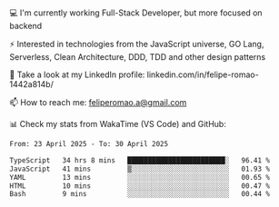 💻 I'm currently working Full-Stack Developer, but more focused on backend

⚡ Interested in technologies from the JavaScript universe, GO Lang, Serverless, Clean Architecture, DDD, TDD and other design patterns

👥 Take a look at my LinkedIn profile: linkedin.com/in/felipe-romao-1442a814b/

📫 How to reach me: feliperomao.a@gmail.com

📊 Check my stats from WakaTime (VS Code) and GitHub:

<!--START_SECTION:waka-->

```txt
From: 23 April 2025 - To: 30 April 2025

TypeScript   34 hrs 8 mins   ████████████████████████░   96.41 %
JavaScript   41 mins         ▒░░░░░░░░░░░░░░░░░░░░░░░░   01.93 %
YAML         13 mins         ░░░░░░░░░░░░░░░░░░░░░░░░░   00.65 %
HTML         10 mins         ░░░░░░░░░░░░░░░░░░░░░░░░░   00.47 %
Bash         9 mins          ░░░░░░░░░░░░░░░░░░░░░░░░░   00.44 %
```

<!--END_SECTION:waka-->
